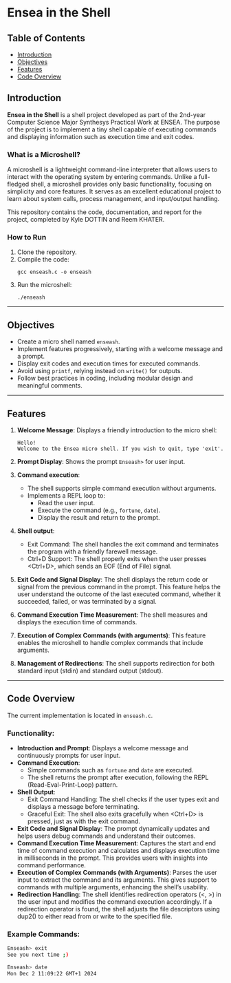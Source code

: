 # Ensea in the Shell

## Table of Contents
- [Introduction](#introduction)
- [Objectives](#objectives)
- [Features](#features)
- [Code Overview](#code-overview)

## Introduction
**Ensea in the Shell** is a shell project developed as part of the 2nd-year Computer Science Major Synthesys Practical Work at ENSEA. The purpose of the project is to implement a tiny shell capable of executing commands and displaying information such as execution time and exit codes.

### What is a Microshell?
A microshell is a lightweight command-line interpreter that allows users to interact with the operating system by entering commands. Unlike a full-fledged shell, a microshell provides only basic functionality, focusing on simplicity and core features. It serves as an excellent educational project to learn about system calls, process management, and input/output handling.

This repository contains the code, documentation, and report for the project, completed by Kyle DOTTIN and Reem KHATER. 

### How to Run
1. Clone the repository.
2. Compile the code:
   ```
   gcc enseash.c -o enseash
   ```
3. Run the microshell:
   ```
   ./enseash
   ```
   
---

## Objectives
- Create a micro shell named `enseash`.
- Implement features progressively, starting with a welcome message and a prompt.
- Display exit codes and execution times for executed commands.
- Avoid using `printf`, relying instead on `write()` for outputs.
- Follow best practices in coding, including modular design and meaningful comments. 

---

## Features

1. **Welcome Message**: Displays a friendly introduction to the micro shell:
     ```
     Hello!
     Welcome to the Ensea micro shell. If you wish to quit, type 'exit'.
     ```
     
2. **Prompt Display**: Shows the prompt `Enseash>` for user input.
   
3. **Command execution**:
   - The shell supports simple command execution without arguments.
   - Implements a REPL loop to:
     - Read the user input.
     - Execute the command (e.g., `fortune`, `date`).
     - Display the result and return to the prompt.
    
4. **Shell output**:
   - Exit Command: The shell handles the exit command and terminates the program with a friendly farewell message.
   - Ctrl+D Support: The shell properly exits when the user presses <Ctrl+D>, which sends an EOF (End of File) signal.

5. **Exit Code and Signal Display**:
The shell displays the return code or signal from the previous command in the prompt.
This feature helps the user understand the outcome of the last executed command, whether it succeeded, failed, or was terminated by a signal.

6. **Command Execution Time Measurement**: The shell measures and displays the execution time of commands.

7. **Execution of Complex Commands (with arguments)**: This feature enables the microshell to handle complex commands that include arguments. 

8. **Management of Redirections**: The shell supports redirection for both standard input (stdin) and standard output (stdout).

---

## Code Overview
The current implementation is located in `enseash.c`. 

### Functionality:
- **Introduction and Prompt**:
  Displays a welcome message and continuously prompts for user input.
- **Command Execution**:
  - Simple commands such as `fortune` and `date` are executed. 
  - The shell returns the prompt after execution, following the REPL (Read-Eval-Print-Loop) pattern.
- **Shell Output**:
  - Exit Command Handling: The shell checks if the user types exit and displays a message before terminating.
  - Graceful Exit: The shell also exits gracefully when <Ctrl+D> is pressed, just as with the exit command.
- **Exit Code and Signal Display**:
The prompt dynamically updates and helps users debug commands and understand their outcomes.
- **Command Execution Time Measurement**:
Captures the start and end time of command execution and calculates and displays execution time in milliseconds in the prompt. This provides users with insights into command performance.
- **Execution of Complex Commands (with Arguments)**:
Parses the user input to extract the command and its arguments. This gives support to commands with multiple arguments, enhancing the shell’s usability.
- **Redirection Handling**:
The shell identifies redirection operators (<, >) in the user input and modifies the command execution accordingly.
If a redirection operator is found, the shell adjusts the file descriptors using dup2() to either read from or write to the specified file.

### Example Commands:
```bash
Enseash> exit
See you next time ;)

Enseash> date
Mon Dec 2 11:09:22 GMT+1 2024
```
